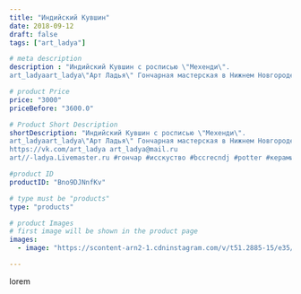 ```yaml
---
title: "Индийский Кувшин"
date: 2018-09-12
draft: false
tags: ["art_ladya"]

# meta description
description : "Индийский Кувшин с росписью \"Мехенди\".
art_ladyaart_ladya\"Арт Ладья\" Гончарная мастерская в Нижнем Новгороде. Изготовление керамики и мастер//-классы по обу"

# product Price
price: "3000"
priceBefore: "3600.0"

# Product Short Description
shortDescription: "Индийский Кувшин с росписью \"Мехенди\".
art_ladyaart_ladya\"Арт Ладья\" Гончарная мастерская в Нижнем Новгороде. Изготовление керамики и мастер//-классы по обучению. 
https://vk.com/art_ladya art_ladya@mail.ru 
art//-ladya.Livemaster.ru #гончар #исскуство #bccrecndj #potter #керамикадляинтерьера #керамикаручнаяработа #гончарнаямастерская #керамиканазаказ #handmade #посудаизглины #керамика #гончарнаяпосуда #эксклюзивнаякерамика #painter #artist #tableware #decor #ceramics #pitcher #restaurant #mehendi #ceramics #design #jug #ceramicarte #мехенди #India #clay #кувшин #индия #авторскаякерамика"

#product ID
productID: "Bno9DJNnfKv"

# type must be "products"
type: "products"

# product Images
# first image will be shown in the product page
images:
  - image: "https://scontent-arn2-1.cdninstagram.com/v/t51.2885-15/e35/40397094_2066197323398522_1419835924971204393_n.jpg?se=7&tp=1&_nc_ht=scontent-arn2-1.cdninstagram.com&_nc_cat=102&_nc_ohc=9IcOqHL5a5QAX9L4l1P&ccb=7-4&oh=9c1b9f75680e19f38d4eb6b5bad3e7ce&oe=60831ADB&_nc_sid=86f79a&ig_cache_key=MTg2NzAxMDU0MjQzMjgwOTY0Nw%3D%3D.2-ccb7-4"

---
```

lorem
